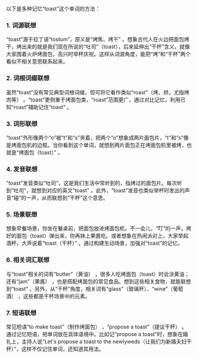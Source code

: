 以下是多种记忆“toast”这个单词的方法：
### 1. 词源联想
“toast”源于拉丁语“tostum”，原义是“烤焦、烤干” 。想象古代人在火边把面包烤干，烤出来的就是我们现在所说的“吐司”（toast），后来延伸出“干杯”含义，就像大家围着火炉烤面包，高兴时举杯庆祝。这样从词源角度，能把“烤”和“干杯”两个看似不相关意思联系起来。 
### 2. 词根词缀联想
虽然“toast”没有常见典型词根词缀，但可将它看作类似“roast”（烤、烘，尤指烤肉等） 。“toast”更侧重于烤面包类，“roast”范围更广，通过对比记忆，利用已知“roast”辅助记住“toast” 。
### 3. 词形联想
“toast”外形像两个“o”被“t”和“s”夹着，把两个“o”想象成两片面包片，“t”和“s”像是烤面包机的边框。当你看到这个单词，就想到两片面包正在烤面包机里被烤，也就是“烤面包（toast）” 。
### 4. 发音联想
“toast”发音类似“吐司”，这是我们生活中常听到的，指烤过的面包片。每次听到“吐司”，就想到对应的英文“toast” 。此外，“toast”发音也类似举杯时发出的声音“碰”的一声，从而联想到“干杯”这个意思。 
### 5. 场景联想
想象早餐场景，你坐在餐桌前，把面包放进烤面包机，不一会儿，“叮”的一声，烤好的面包（toast）弹出来，你再抹上果酱吃。或者想象在热闹派对上，大家举起酒杯，大声说着“toast（干杯）” 。通过构建生动场景，加强对“toast”的记忆。 
### 6. 相关词汇联想
与“toast”相关的词有“butter”（黄油） ，很多人吃烤面包（toast）时会涂黄油；还有“jam”（果酱） ，也是搭配烤面包的常见食品。想到这些相关食物，就能联想到“toast” 。另外，从“干杯”角度，相关词有“glass”（玻璃杯）、“wine”（葡萄酒） ，这些都是干杯场景中的元素。 
### 7. 短语联想
常见短语“to make toast”（制作烤面包） ，“propose a toast”（提议干杯） 。通过记忆短语，把单词放在具体语境中。比如记“propose a toast”时，想象在婚礼上，主持人说“Let's propose a toast to the newlyweds（让我们为新婚夫妇干杯）”，这样不仅记住单词，还知道其用法。 